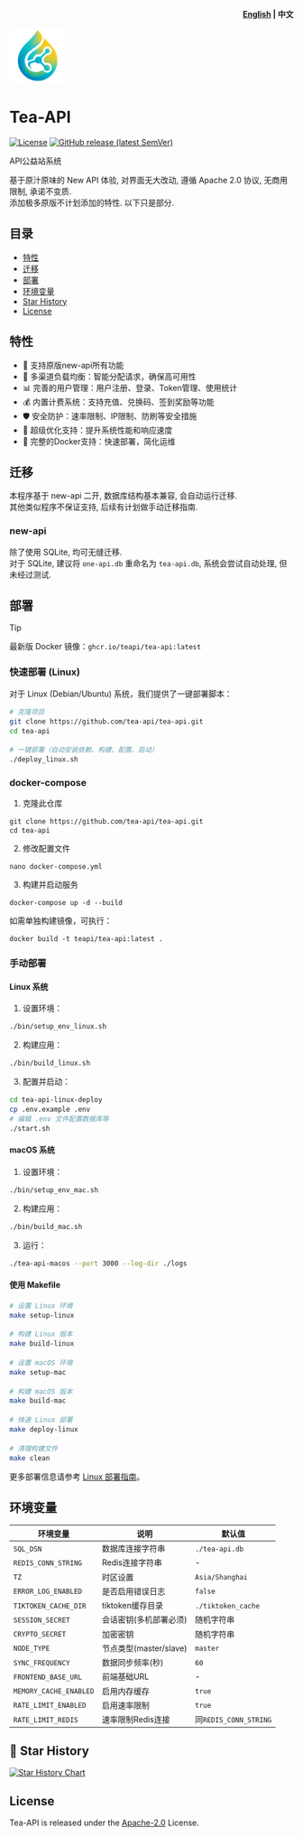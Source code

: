 <p align="right">
  <strong><a href="./README.en.md">English</a> | 中文</strong>
</p>

<a href="https://github.com/tea-api/tea-api" target="_blank">
  <img src="/web/public/logo.png" alt="tea-api" width="100" height="100" />
</a>

# Tea-API

[![License](https://img.shields.io/github/license/tea-api/tea-api)](https://github.com/tea-api/tea-api/blob/main/LICENSE) [![GitHub release (latest SemVer)](https://img.shields.io/github/v/release/tea-api/tea-api)](https://github.com/tea-api/tea-api/releases)

API公益站系统

基于原汁原味的 New API 体验, 对界面无大改动, 遵循 Apache 2.0 协议, 无商用限制, 承诺不变质.  
添加极多原版不计划添加的特性. 以下只是部分.

## 目录

- [特性](#特性)
- [迁移](#迁移)
- [部署](#部署)
- [环境变量](#环境变量)
- [Star History](#-star-history)
- [License](#license)

## 特性

- 🚀 支持原版new-api所有功能
- 🔄 多渠道负载均衡：智能分配请求，确保高可用性
- 📊 完善的用户管理：用户注册、登录、Token管理、使用统计
- 💰 内置计费系统：支持充值、兑换码、签到奖励等功能
- 🛡️ 安全防护：速率限制、IP限制、防刷等安全措施
- 🔌 超级优化支持：提升系统性能和响应速度
- 🐳 完整的Docker支持：快速部署，简化运维

## 迁移

本程序基于 new-api 二开, 数据库结构基本兼容, 会自动运行迁移.  
其他类似程序不保证支持, 后续有计划做手动迁移指南.  

### new-api

除了使用 SQLite, 均可无缝迁移.  
对于 SQLite, 建议将 `one-api.db` 重命名为 `tea-api.db`, 系统会尝试自动处理, 但未经过测试. 

## 部署

> [!TIP]
> 最新版 Docker 镜像：`ghcr.io/teapi/tea-api:latest`

### 快速部署 (Linux)

对于 Linux (Debian/Ubuntu) 系统，我们提供了一键部署脚本：

```bash
# 克隆项目
git clone https://github.com/tea-api/tea-api.git
cd tea-api

# 一键部署（自动安装依赖、构建、配置、启动）
./deploy_linux.sh
```

### docker-compose

1. 克隆此仓库

```shell
git clone https://github.com/tea-api/tea-api.git
cd tea-api
```

2. 修改配置文件

```shell
nano docker-compose.yml
```

3. 构建并启动服务

```shell
docker-compose up -d --build
```

如需单独构建镜像，可执行：

```shell
docker build -t teapi/tea-api:latest .
```

### 手动部署

#### Linux 系统

1. 设置环境：
```bash
./bin/setup_env_linux.sh
```

2. 构建应用：
```bash
./bin/build_linux.sh
```

3. 配置并启动：
```bash
cd tea-api-linux-deploy
cp .env.example .env
# 编辑 .env 文件配置数据库等
./start.sh
```

#### macOS 系统

1. 设置环境：
```bash
./bin/setup_env_mac.sh
```

2. 构建应用：
```bash
./bin/build_mac.sh
```

3. 运行：
```bash
./tea-api-macos --port 3000 --log-dir ./logs
```

#### 使用 Makefile

```bash
# 设置 Linux 环境
make setup-linux

# 构建 Linux 版本
make build-linux

# 设置 macOS 环境
make setup-mac

# 构建 macOS 版本
make build-mac

# 快速 Linux 部署
make deploy-linux

# 清理构建文件
make clean
```

更多部署信息请参考 [Linux 部署指南](docs/installation/linux-debian.md)。

## 环境变量

| 环境变量 | 说明 | 默认值 |
|---------|------|--------|
| `SQL_DSN` | 数据库连接字符串 | `./tea-api.db` |
| `REDIS_CONN_STRING` | Redis连接字符串 | - |
| `TZ` | 时区设置 | `Asia/Shanghai` |
| `ERROR_LOG_ENABLED` | 是否启用错误日志 | `false` |
| `TIKTOKEN_CACHE_DIR` | tiktoken缓存目录 | `./tiktoken_cache` |
| `SESSION_SECRET` | 会话密钥(多机部署必须) | 随机字符串 |
| `CRYPTO_SECRET` | 加密密钥 | 随机字符串 |
| `NODE_TYPE` | 节点类型(master/slave) | `master` |
| `SYNC_FREQUENCY` | 数据同步频率(秒) | `60` |
| `FRONTEND_BASE_URL` | 前端基础URL | - |
| `MEMORY_CACHE_ENABLED` | 启用内存缓存 | `true` |
| `RATE_LIMIT_ENABLED` | 启用速率限制 | `true` |
| `RATE_LIMIT_REDIS` | 速率限制Redis连接 | 同`REDIS_CONN_STRING` |

## 🌟 Star History

[![Star History Chart](https://api.star-history.com/svg?repos=tea-api/tea-api&type=Date)](https://star-history.com/#tea-api/tea-api&Date)

## License

Tea-API is released under the [Apache-2.0](LICENSE) License.

</div>

